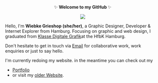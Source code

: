 <p align="center">  
 ✨ <b> Welcome to my GitHub </b>✨ </p>
  
<p align="center">  <img src="https://media.giphy.com/media/3oEduPYHQCqxnwGeQw/giphy.gif" /> 

 </p>
 




Hello, I'm **Wiebke Grieshop (she/her)**, a Graphic Designer, Developer & Internet Explorer from Hamburg. Focusing on graphic and web design, I graduated from [ Klasse Digitale Grafik](https://digitale-grafik.com/)at the HfbK Hamburg. 



 Don't hesitate to get in touch via [Email](mailto:hallo@wiebkegrieshop.com) for collaborative work, work enquiries or just to say hello.

I'm currently redoing my website. in the meantime you can check out my 
 - [Portfolio](https://wiebkegrieshop.com/portfolio.pdf) 
 - or visit my [older Website](https://wiebkegrieshop.com/older). 





